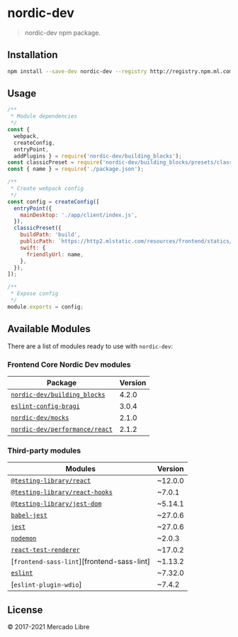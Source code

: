# nordic-dev

> nordic-dev npm package.

## Installation

```bash
npm install --save-dev nordic-dev --registry http://registry.npm.ml.com
```

## Usage

```js
/**
 * Module dependencies
 */
const {
  webpack,
  createConfig,
  entryPoint,
  addPlugins } = require('nordic-dev/building_blocks');
const classicPreset = require('nordic-dev/building_blocks/presets/classic');
const { name } = require('./package.json');

/**
 * Create webpack config
 */
const config = createConfig([
  entryPoint({
    mainDesktop: './app/client/index.js',
  }),
  classicPreset({
    buildPath: 'build',
    publicPath: `https://http2.mlstatic.com/resources/frontend/statics/${name}/`,
    swift: {
      friendlyUrl: name,
    },
  }),
]);

/**
 * Expose config
 */
module.exports = config;
```

## Available Modules

There are a list of modules ready to use with `nordic-dev`:

### Frontend Core Nordic Dev modules

| Package | Version |
|--------|-------|
| [`nordic-dev/building_blocks`][frontend-building_blocks] | 4.2.0 |
| [`eslint-config-bragi`][eslint-config-bragi] | 3.0.4 |
| [`nordic-dev/mocks`][frontend-mocks] | 2.1.0 |
| [`nordic-dev/performance/react`][@frontend-performance/react] | 2.1.2 |

### Third-party modules

| Modules | Version |
|--------|-------|
| [`@testing-library/react`][testing-library-react] | ~12.0.0 |
| [`@testing-library/react-hooks`][testing-library-react-hooks] | ~7.0.1 |
| [`@testing-library/jest-dom`][testing-library-jest-dom] | ~5.14.1 |
| [`babel-jest`][babel-jest] | ~27.0.6 |
| [`jest`][jest] | ~27.0.6 |
| [`nodemon`][nodemon] | ~2.0.3 |
| [`react-test-renderer`][react-test-renderer] | ~17.0.2 |
| [`frontend-sass-lint`][frontend-sass-lint] | ~1.13.2 |
| [`eslint`][eslint] | ~7.32.0 |
| [`eslint-plugin-wdio`] | ~7.4.2 |

## License

© 2017-2021 Mercado Libre

[frontend-building_blocks]: https://github.com/mercadolibre/fury_frontend-building-blocks
[frontend-mocks]: https://github.com/mercadolibre/fury_frontend-mocks
[@frontend-performance/react]: https://github.com/mercadolibre/fury_frontend-performance/tree/master/packages/react-performance
[eslint-config-bragi]: https://github.com/mercadolibre/fury_frontend-eslint-config
[eslint]: https://github.com/eslint/eslint
[eslint-plugin-wdio]: https://github.com/webdriverio/webdriverio/tree/main/packages/eslint-plugin-wdio
[nodemon]: https://github.com/remy/nodemon
[react-test-renderer]: https://github.com/facebook/react/tree/master/packages/react-test-renderer
[selenium-standalone]: https://github.com/vvo/selenium-standalone
[sass-lint]: https://github.com/sasstools/sass-lint
[jest]: https://github.com/facebook/jest
[babel-jest]: https://github.com/facebook/jest
[webdriverio]: http://webdriver.io/
[testing-library-react]: https://testing-library.com/docs/react-testing-library/intro
[testing-library-react-hooks]: https://react-hooks-testing-library.com/
[testing-library-jest-dom]: https://testing-library.com/docs/ecosystem-jest-dom
[chromedriver]: https://sites.google.com/a/chromium.org/chromedriver/
[cucumber]: https://cucumber.io/
[wdio-chromedriver-service]: http://v4.webdriver.io/guide/services/chromedriver.html
[wdio-cucumber-framework]: https://www.npmjs.com/package/@jhenderson/wdio-cucumber-framework
[wdio-spec-reporter]: https://github.com/webdriverio-boneyard/wdio-spec-reporter
